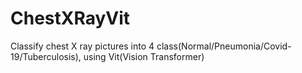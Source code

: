 # ChestXRayVit
Classify chest X ray pictures into 4 class(Normal/Pneumonia/Covid-19/Tuberculosis), using Vit(Vision Transformer)
